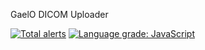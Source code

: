 GaelO DICOM Uploader

[![Total alerts](https://img.shields.io/lgtm/alerts/g/salimkanoun/GaelO_Uploader.svg?logo=lgtm&logoWidth=18)](https://lgtm.com/projects/g/salimkanoun/GaelO_Uploader/alerts/)
[![Language grade: JavaScript](https://img.shields.io/lgtm/grade/javascript/g/salimkanoun/GaelO_Uploader.svg?logo=lgtm&logoWidth=18)](https://lgtm.com/projects/g/salimkanoun/GaelO_Uploader/context:javascript)
